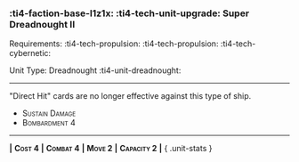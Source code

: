 ### :ti4-faction-base-l1z1x: :ti4-tech-unit-upgrade: **Super Dreadnought II**

Requirements: :ti4-tech-propulsion: :ti4-tech-propulsion: :ti4-tech-cybernetic:

Unit Type: Dreadnought :ti4-unit-dreadnought:

---

"Direct Hit" cards are no longer effective against this type of ship.

* <span style="font-variant:small-caps;">Sustain Damage</span> 
* <span style="font-variant:small-caps;">Bombardment 4</span> 

---

__|__ <span style="font-variant:small-caps;white-space: nowrap;">**Cost 4**</span> __|__ <span style="font-variant:small-caps;white-space: nowrap;">**Combat 4**</span> __|__ <span style="font-variant:small-caps;white-space: nowrap;">**Move 2**</span> __|__ <span style="font-variant:small-caps;white-space: nowrap;">**Capacity 2**</span> __|__
{ .unit-stats }
